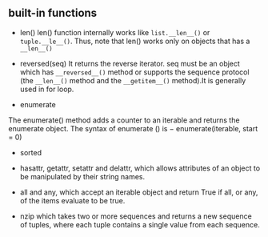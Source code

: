 
## built-in functions

- len()
len() function internally works like `list.__len__()` or `tuple.__le__()`. Thus, note that len() works only on objects that has a `__len__()`

- reversed(seq)
It returns the reverse iterator. seq must be an object which has `__reversed__()` method or supports the sequence protocol (the `__len__()` method and the `__getitem__()` method).It is generally used in for loop.

- enumerate

The enumerate() method adds a counter to an iterable and returns the enumerate object.
The syntax of enumerate () is −
enumerate(iterable, start = 0)

- sorted

- hasattr, getattr, setattr and delattr,
which allows attributes of an object to be manipulated by their string names.
- all and any,
which accept an iterable object and return
True if all, or any, of the items evaluate to be true.
- nzip
which takes two or more sequences and returns a new sequence of tuples, where each tuple contains a single value from each sequence.

